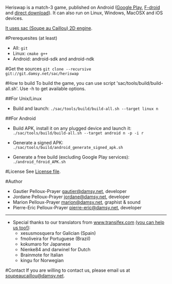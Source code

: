 Heriswap is a match-3 game, published on Android ([Google Play](https://play.google.com/store/apps/details?id=net.damsy.soupeaucaillou.heriswap), [F-droid](https://f-droid.org/repository/browse/?fdfilter=heriswap&fdid=net.damsy.soupeaucaillou.heriswap) and [direct download](http://soupeaucaillou.com/games/heriswap.apk)). It can also run on Linux, Windows, MacOSX and iOS devices.

[It uses sac (Soupe au Caillou) 2D engine](https://github.com/soupeaucaillou/sac).

#Prerequesites (at least)
* All: `git`
* Linux: `cmake g++`
* Android: android-sdk and android-ndk

#Get the sources
`git clone --recursive git://git.damsy.net/sac/heriswap`

#How to build
To build the game, you can use script 'sac/tools/build/build-all.sh'.
Use -h to get available options.

##For Unix/Linux
* Build and launch:
`./sac/tools/build/build-all.sh --target linux n`

##For Android
* Build APK, install it on any plugged device and launch it:
`./sac/tools/build/build-all.sh --target android n -p -i r`

* Generate a signed APK:
`./sac/tools/build/android_generate_signed_apk.sh`

* Generate a free build (excluding Google Play services):
`./android_fdroid_APK.sh`

#License
See [License file](LICENSE).

#Author
* Gautier Pelloux-Prayer <gautier@damsy.net>, developer
* Jordane Pelloux-Prayer <jordane@damsy.net>, developer
* Marion Pelloux-Prayer <marion@damsy.net>, graphist & sound
* Pierre-Eric Pelloux-Prayer <pierre-eric@damsy.net>, developer

-----------

* Special thanks to our translators from www.transifex.com [(you can help us too!)](www.transifex.com):
  * xesusmosquera  for Galician (Spain)
  * fmoliveira  for Portuguese (Brazil)
  * kokumaro  for Japanese
  * Nienke84 and darwinel  for Dutch
  * Brainmote  for Italian
  * kingu  for Norwegian

#Contact
If you are willing to contact us, please email us at soupeaucaillou@damsy.net.


